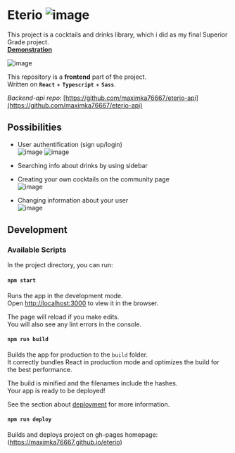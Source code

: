 # Eterio ![image](https://github.com/user-attachments/assets/fa34ea22-b751-4ae5-af47-b4abd4995c1c)



This project is a cocktails and drinks library, which i did as my final Superior Grade project.  
[**Demonstration**](https://maximka76667.github.io/eterio)  
  
![image](https://github.com/user-attachments/assets/3813d6ac-f221-4b1c-89fc-4191d01c2862)

This repository is a **frontend** part of the project.  
Written on **`React`** + **`Typescript`** + **`Sass`**.  

*Backend-api repo*: [https://github.com/maximka76667/eterio-api](https://github.com/maximka76667/eterio-api)

## Possibilities

- User authentification (sign up/login)  
![image](https://github.com/user-attachments/assets/12fb6bb3-bb03-497f-b8d9-9f0ac872f374)
![image](https://github.com/user-attachments/assets/62e78558-6aa1-4f5f-9358-afc40e74cc4f)

- Searching info about drinks by using sidebar
- Creating your own cocktails on the community page  
![image](https://github.com/user-attachments/assets/a8b911a5-6c01-4d7c-bedf-e95200a563ea)

- Changing information about your user  
![image](https://github.com/user-attachments/assets/2e7620bf-2ca1-470e-92c4-d4100cc33623)


## Development

### Available Scripts

In the project directory, you can run:

#### `npm start`

Runs the app in the development mode.\
Open [http://localhost:3000](http://localhost:3000) to view it in the browser.

The page will reload if you make edits.\
You will also see any lint errors in the console.

#### `npm run build`

Builds the app for production to the `build` folder.\
It correctly bundles React in production mode and optimizes the build for the best performance.

The build is minified and the filenames include the hashes.\
Your app is ready to be deployed!

See the section about [deployment](https://facebook.github.io/create-react-app/docs/deployment) for more information.

#### `npm run deploy`

Builds and deploys project on gh-pages homepage: (https://maximka76667.github.io/eterio)
